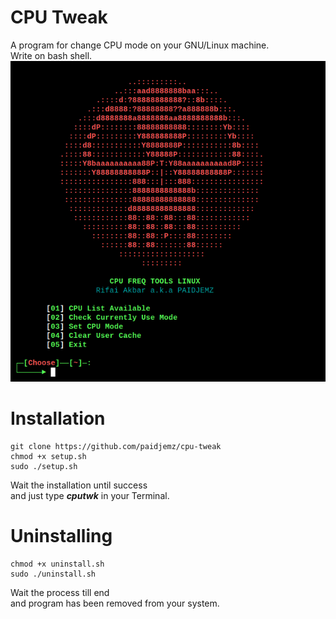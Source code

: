 # CPU Tweak
A program for change CPU mode on your GNU/Linux machine.</br>
Write on bash shell.</br>
![ss](https://raw.githubusercontent.com/paidjemz/cpu-tweak/master/src/cputwk.png)
# Installation
```
git clone https://github.com/paidjemz/cpu-tweak
chmod +x setup.sh
sudo ./setup.sh
```
Wait the installation until success</br>
and just type <b><i>cputwk</i></b> in your Terminal.

# Uninstalling
```
chmod +x uninstall.sh
sudo ./uninstall.sh
```
Wait the process till end</br>
and program has been removed from your system.
